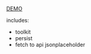 [DEMO](https://ernestofernandezua.github.io/template_react_ts)

includes:
  - toolkit
  - persist
  - fetch to api jsonplaceholder
  